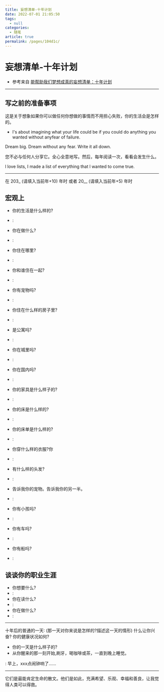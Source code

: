```yaml
---
title: 妄想清单-十年计划
date: 2022-07-01 21:05:50
tags: 
  - null
categories: 
  - 随笔
article: true
permalink: /pages/104d1c/
---
```


# 妄想清单-十年计划

- 参考来自 [能帮助我们梦想成真的妄想清单：十年计划](https://www.bilibili.com/video/BV1ba411x7UN)

---

## 写之前的准备事项

这是关于想象如果你可以做任何你想做的事情而不用担心失败，你的生活会是怎样的。

- I's about imagining what your life could be if you could do anything you wanted without anyfear of failure.

Dream big.
Dream without any fear.
Write it all down.

您不必与任何人分享它。全心全意地写。然后，每年阅读一次，看看会发生什么。

l love lists, I made a list of everything that l wanted to come true.

---

在 203\_ (请填入当前年+10) 年时 或者 20\_\_  (请填入当前年+5) 年时

## 宏观上

- 你的生活是什么样的?
- :
- 你在做什么?
- :
- 你住在哪里?
- :
- 你和谁住在一起?
- :
- 你有宠物吗?
- :
- 你住在什么样的房子里?
- :
- 是公寓吗?
- :
- 你在城里吗?
- :
- 你在国内吗?
- :
- 你的家具是什么样子的?
- :
- 你的床是什么样的?
- :
- 你的床单是什么样的?
- :
- 你穿什么样的衣服?你
- :
- 有什么样的头发?
- :
- 告诉我你的宠物。告诉我你的另一半。
- :

- 你有小孩吗?
- :
- 你有车吗?
- :
- 你有船吗?
- :

## 谈谈你的职业生涯

- 你想要什么?
- :
- 你在读什么?
- :
- 你在做什么?
- :

---

十年后的普通的一天∶
(那一天对你来说是怎样的?描述这一天的情形)
什么让你兴奋?
你的健康状况如何?

- 你的一天是什么样子的?
- 从你醒来的那一刻开始,刷牙，喝咖啡或茶，一直到晚上睡觉。

: 早上，xxx点闹钟响了......

---

它们是最能肯定生命的散文。他们是如此，充满希望、乐观、幸福和善良，让我觉得人类可以得救。
